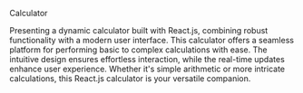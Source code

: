 Calculator 

Presenting a dynamic calculator built with React.js, combining robust functionality with a modern user interface. 
This calculator offers a seamless platform for performing basic to complex calculations with ease. The intuitive design 
ensures effortless interaction, while the real-time updates enhance user experience. Whether it's simple arithmetic or more 
intricate calculations, this React.js calculator is your versatile companion.
